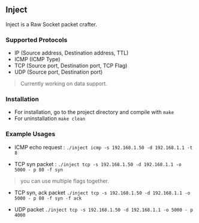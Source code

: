 Inject
---

Inject is a Raw Socket packet crafter.

### Supported Protocols
- IP (Source address, Destination address, TTL)
- ICMP (ICMP Type)
- TCP (Source port, Destination port, TCP Flag)
- UDP (Source port, Destination port)
> Currently working on data support.

### Installation
* For installation, go to the project directory and compile with
    `make`
* For uninstallation
    `make clean`

### Example Usages
* ICMP echo request :
    `./inject icmp -s 192.168.1.50 -d 192.168.1.1 -t 8`

* TCP syn packet :
     `./inject tcp -s 192.168.1.50 -d 192.168.1.1 -o 5000 - p 80 -f syn`
> you can use multiple flags together.

* TCP syn, ack packet
     `./inject tcp -s 192.168.1.50 -d 192.168.1.1 -o 5000 - p 80 -f syn -f ack`

* UDP packet
     `./inject tcp -s 192.168.1.50 -d 192.168.1.1 -o 5000 - p 4000`


